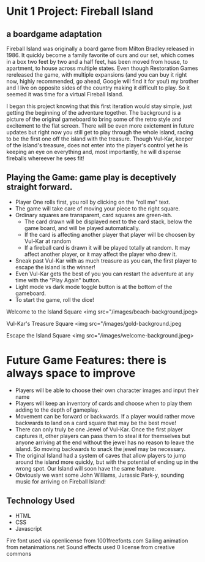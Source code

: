 # Unit 1 Project: Fireball Island<br>
## a boardgame adaptation

Fireball Island was originally a board game from Milton Bradley released in 1986.  It quickly become a family favorite of ours and our set, which comes in a box two feet by two and a half feet, has been moved from house, to apartment, to house across multiple states. Even though Restoration Games rereleased the game, with multiple expansions (and you can buy it right now, highly recommended, go ahead, Google will find it for you!) my brother and I live on opposite sides of the country making it difficult to play. So it seemed it was time for a virtual Fireball Island. 

I began this project knowing that this first iteration would stay simple, just getting the beginning of the adventure together. 
The background is a picture of the original gameboard to bring some of the retro style and excitement to the flat screen.  There
will be even more exictement in future updates but right now you still get to play through the whole island, racing to be the first
one off the island with the treasure. Though Vul-Kar, keeper of the island's treasure, does not enter into the player's control yet
he is keeping an eye on everything and, most importantly, he will dispense fireballs whereever he sees fit!


## Playing the Game: game play is deceptively straight forward.  
- Player One rolls first, you roll by clicking on the "roll me" text.
- The game will take care of moving your piece to the right square. 
- Ordinary squares are transparent, card squares are green-ish.
  - The card drawn will be displayed next to the card stack, below the game board, and will be played automatically.
  - If the card is affecting another player that player will be choosen by Vul-Kar at random
  - If a fireball card is drawn it will be played totally at random. It may affect another player, or it may affect the player who drew it.
- Sneak past Vul-Kar with as much treasure as you can, the first player to escape the island is the winner!
- Even Vul-Kar gets the best of you you can restart the adventure at any time with the "Play Again" button.
- Light mode vs dark mode toggle button is at the bottom of the gameboard.
- To start the game, roll the dice!

Welcome to the Island Square
<img src="/images/beach-background.jpeg>

Vul-Kar's Treasure Square
<img src="/images/gold-background.jpeg

Escape the Island Square
<img src="/images/welcome-background.jpeg>

# Future Game Features: there is always space to improve
- Players will be able to choose their own character images and input their name
- Players will keep an inventory of cards and choose when to play them adding to the depth of gameplay.
- Movement can be forward or backwards. If a player would rather move backwards to land on a card square that may be the best move!
- There can only truly be one Jewel of Vul-Kar. Once the first player captures it, other players can pass them to steal it for themselves
  but anyone arriving at the end without the jewel has no reason to leave the island. So moving backwards to snack the jewel may be necessary.
- The original Island had a system of caves that allow players to jump around the island more quickly, but with the potential of ending up in 
  the wrong spot. Our Island will soon have the same feature. 
- Obviously we want some John Williams, Jurassic Park-y, sounding music for arriving on Fireball Island!

## Technology Used
- HTML
- CSS
- Javascript

Fire font used via openlicense from 1001freefonts.com
Sailing animation from netanimations.net
Sound effects used 0 license from creative commons